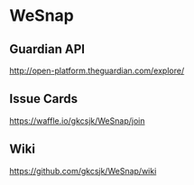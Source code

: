 # WeSnap

## Guardian API
<http://open-platform.theguardian.com/explore/>

## Issue Cards
<https://waffle.io/gkcsjk/WeSnap/join>

## Wiki
<https://github.com/gkcsjk/WeSnap/wiki>
